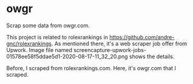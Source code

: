 # owgr
Scrap some data from owgr.com.

This project is related to rolexrankings in https://github.com/andre-gnc/rolexrankings. As mentioned there, it's a web scraper job offer from Upwork. Image file named screencapture-upwork-jobs-01578ee58f5ddae5d1-2020-08-17-11_32_20.png shows the details.

Before, I scraped from rolexrankings.com. Here, it's owgr.com that I scraped.

 